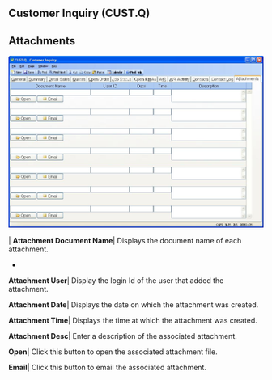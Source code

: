 ## Customer Inquiry (CUST.Q)
<PageHeader />

## Attachments

![](./CUST-Q-12.jpg)

| **Attachment Document Name**|  Displays the document name of each
attachment.

-  
**Attachment User**|  Display the login Id of the user that added the
attachment.

**Attachment Date**|  Displays the date on which the attachment was created.

**Attachment Time**|  Displays the time at which the attachment was created.

**Attachment Desc**|  Enter a description of the associated attachment.

**Open**|  Click this button to open the associated attachment file.

**Email**|  Click this button to email the associated attachment.


<badge text= "Version 8.10.57 " vertical="middle" />

<PageFooter />
